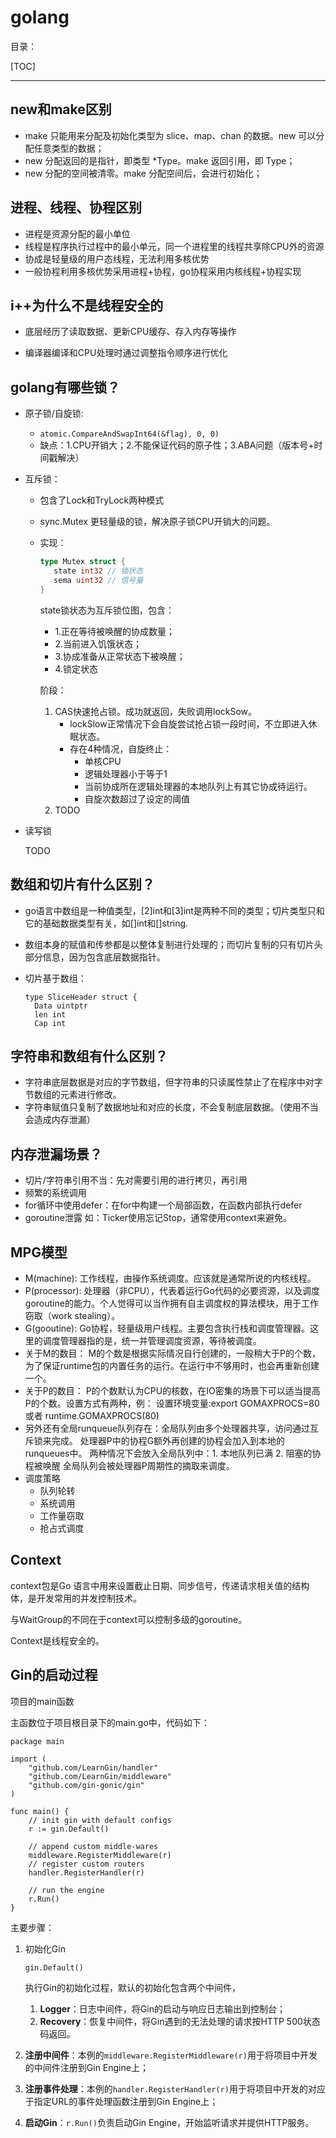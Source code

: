 # golang

目录：

[TOC]

---

## new和make区别

- make 只能用来分配及初始化类型为 slice、map、chan 的数据。new 可以分配任意类型的数据；
- new 分配返回的是指针，即类型 *Type。make 返回引用，即 Type；
- new 分配的空间被清零。make 分配空间后，会进行初始化；

## 进程、线程、协程区别

- 进程是资源分配的最小单位
- 线程是程序执行过程中的最小单元，同一个进程里的线程共享除CPU外的资源
- 协成是轻量级的用户态线程，无法利用多核优势
- 一般协程利用多核优势采用进程+协程，go协程采用内核线程+协程实现

## i++为什么不是线程安全的

- 底层经历了读取数据、更新CPU缓存、存入内存等操作

- 编译器编译和CPU处理时通过调整指令顺序进行优化


## golang有哪些锁？

  - 原子锁/自旋锁:
    - `atomic.CompareAndSwapInt64(&flag), 0, 0)`
    - 缺点：1.CPU开销大；2.不能保证代码的原子性；3.ABA问题（版本号+时间戳解决）
    
  - 互斥锁：
    
    - 包含了Lock和TryLock两种模式
    - sync.Mutex 更轻量级的锁，解决原子锁CPU开销大的问题。
    - 实现：
      ```go
      type Mutex struct {
         state int32 // 锁状态
         sema uint32 // 信号量
      }
      ```
      state锁状态为互斥锁位图，包含：
      - 1.正在等待被唤醒的协成数量；
      - 2.当前进入饥饿状态；
      - 3.协成准备从正常状态下被唤醒；
      - 4.锁定状态
    
      阶段：
      1. CAS快速抢占锁。成功就返回，失败调用lockSow。
         - lockSlow正常情况下会自旋尝试抢占锁一段时间，不立即进入休眠状态。
         - 存在4种情况，自旋终止：
           - 单核CPU
           - 逻辑处理器小于等于1
           - 当前协成所在逻辑处理器的本地队列上有其它协成待运行。
           - 自旋次数超过了设定的阈值
      2. TODO
    
  - 读写锁

    TODO

## 数组和切片有什么区别？

- go语言中数组是一种值类型，[2]int和[3]int是两种不同的类型；切片类型只和它的基础数据类型有关，如[]int和[]string.

- 数组本身的赋值和传参都是以整体复制进行处理的；而切片复制的只有切片头部分信息，因为包含底层数据指针。

- 切片基于数组：
  ```
  type SliceHeader struct {
    Data uintptr
    len int
    Cap int
  ```

## 字符串和数组有什么区别？

  - 字符串底层数据是对应的字节数组，但字符串的只读属性禁止了在程序中对字节数组的元素进行修改。
  - 字符串赋值只复制了数据地址和对应的长度，不会复制底层数据。（使用不当会造成内存泄漏）

## 内存泄漏场景？
  - 切片/字符串引用不当：先对需要引用的进行拷贝，再引用
  - 频繁的系统调用
  - for循环中使用defer：在for中构建一个局部函数，在函数内部执行defer
  - goroutine泄露
    如：Ticker使用忘记Stop，通常使用context来避免。

## MPG模型
  - M(machine): 工作线程，由操作系统调度。应该就是通常所说的内核线程。
  - P(processor): 处理器（非CPU），代表着运行Go代码的必要资源，以及调度goroutine的能力。个人觉得可以当作拥有自主调度权的算法模块，用于工作窃取（work stealing）。
  - G(gooutine): Go协程，轻量级用户线程。主要包含执行栈和调度管理器。这里的调度管理器指的是，统一并管理调度资源，等待被调度。
  - 关于M的数目：
    M的个数是根据实际情况自行创建的，一般稍大于P的个数，为了保证runtime包的内置任务的运行。在运行中不够用时，也会再重新创建一个。
  - 关于P的数目：
    P的个数默认为CPU的核数，在IO密集的场景下可以适当提高P的个数。设置方式有两种，例：
    设置环境变量:export GOMAXPROCS=80 或者 runtime.GOMAXPROCS(80)
  - 另外还有全局runqueue队列存在：全局队列由多个处理器共享，访问通过互斥锁来完成。
    处理器P中的协程G额外再创建的协程会加入到本地的runqueues中。
    两种情况下会放入全局队列中：1. 本地队列已满 2. 阻塞的协程被唤醒
    全局队列会被处理器P周期性的摘取来调度。
  - 调度策略
    - 队列轮转
    - 系统调用
    - 工作量窃取
    - 抢占式调度

## Context

  context包是Go 语言中用来设置截止日期、同步信号，传递请求相关值的结构体，是开发常用的并发控制技术。

  与WaitGroup的不同在于context可以控制多级的goroutine。

  Context是线程安全的。 

## Gin的启动过程

项目的main函数

主函数位于项目根目录下的main.go中，代码如下：

```
package main

import (
	"github.com/LearnGin/handler"
	"github.com/LearnGin/middleware"
	"github.com/gin-gonic/gin"
)

func main() {
	// init gin with default configs
	r := gin.Default()

	// append custom middle-wares
	middleware.RegisterMiddleware(r)
	// register custom routers
	handler.RegisterHandler(r)

	// run the engine
	r.Run()
}
```

主要步骤：

1. 初始化Gin

   ```
   gin.Default()
   ```

   执行Gin的初始化过程，默认的初始化包含两个中间件，

   1. **Logger**：日志中间件，将Gin的启动与响应日志输出到控制台；
   2. **Recovery**：恢复中间件，将Gin遇到的无法处理的请求按HTTP 500状态码返回。

2. **注册中间件**：本例的`middleware.RegisterMiddleware(r)`用于将项目中开发的中间件注册到Gin Engine上；

3. **注册事件处理**：本例的`handler.RegisterHandler(r)`用于将项目中开发的对应于指定URL的事件处理函数注册到Gin Engine上；

4. **启动Gin**：`r.Run()`负责启动Gin Engine，开始监听请求并提供HTTP服务。

